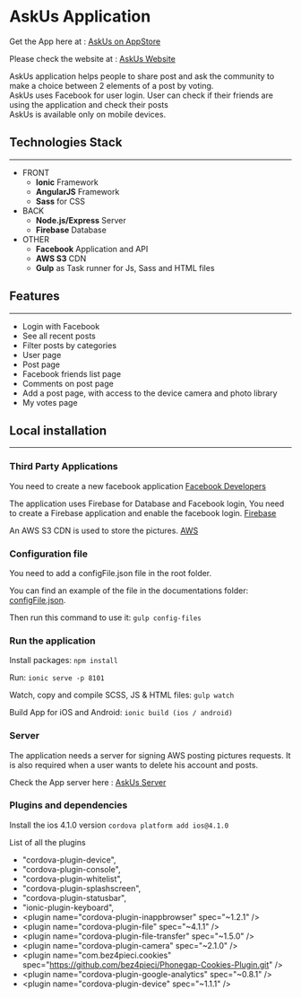 # AskUs Application

Get the App here at :
[AskUs on AppStore](https://URL)

Please check the website at :
[AskUs Website](https://URL)

AskUs application helps people to share post and ask the community to make a choice between 2 elements of a post by voting.<br>
AskUs uses Facebook for user login. User can check if their friends are using the application and check their posts<br>
AskUs is available only on mobile devices.

## Technologies Stack
---

* FRONT
	* **Ionic** Framework	
	* **AngularJS** Framework
	* **Sass** for CSS
* BACK
	* **Node.js/Express** Server
	* **Firebase** Database
* OTHER
	* **Facebook** Application and API
	* **AWS S3** CDN
	* **Gulp** as Task runner for Js, Sass and HTML files

## Features
---
* Login with Facebook
* See all recent posts
* Filter posts by categories
* User page
* Post page
* Facebook friends list page
* Comments on post page
* Add a post page, with access to the device camera and photo library
* My votes page


## Local installation
---

### Third Party Applications

You need to create a new facebook application [Facebook Developers](https://developers.facebook.com/)

The application uses Firebase for Database and Facebook login, You need to create a Firebase application and enable the facebook login. [Firebase](https://www.firebase.com/)

An AWS S3 CDN is used to store the pictures. [AWS](https://console.aws.amazon.com)

### Configuration file

You need to add a configFile.json file in the root folder.

You can find an example of the file in the documentations folder: [configFile.json](Documentations/configFile.json.example.json).

Then run this command to use it: `gulp config-files`

### Run the application

Install packages: `npm install`

Run: `ionic serve -p 8101`

Watch, copy and compile SCSS, JS & HTML files: `gulp watch`

Build App for iOS and Android: `ionic build (ios / android)`

### Server

The application needs a server for signing AWS posting pictures requests.
It is also required when a user wants to delete his account and posts.

Check the App server here :
[AskUs Server](https://github.com/renandeswarte/askus-app-api)

### Plugins and dependencies

Install the ios 4.1.0 version `cordova platform add ios@4.1.0`

List of all the plugins

* "cordova-plugin-device",
* "cordova-plugin-console",
* "cordova-plugin-whitelist",
* "cordova-plugin-splashscreen",
* "cordova-plugin-statusbar",
* "ionic-plugin-keyboard",
* \<plugin name="cordova-plugin-inappbrowser" spec="~1.2.1" />
* \<plugin name="cordova-plugin-file" spec="~4.1.1" />
* \<plugin name="cordova-plugin-file-transfer" spec="~1.5.0" />
* \<plugin name="cordova-plugin-camera" spec="~2.1.0" />
* \<plugin name="com.bez4pieci.cookies" spec="https://github.com/bez4pieci/Phonegap-Cookies-Plugin.git" />
* \<plugin name="cordova-plugin-google-analytics" spec="~0.8.1" />
* \<plugin name="cordova-plugin-device" spec="~1.1.1" />


